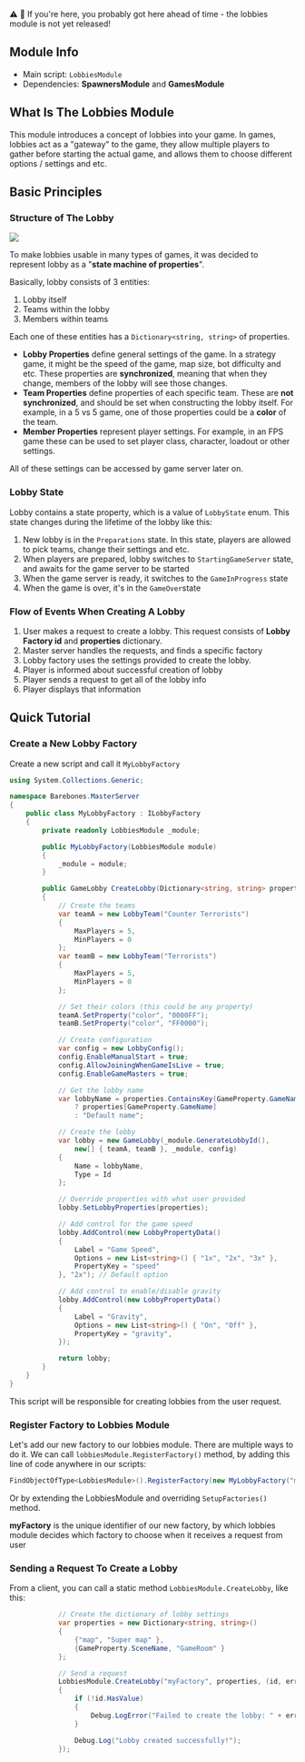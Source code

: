 ⚠️ 🔴  If you're here, you probably got here ahead of time - the lobbies module is not yet released!

## Module Info

* Main script: `LobbiesModule`
* Dependencies: **SpawnersModule** and **GamesModule**

## What Is The Lobbies Module

This module introduces a concept of lobbies into your game. In games, lobbies act as a "gateway" to the game, they allow multiple players to gather before starting the actual game, and allows them to choose different options / settings and etc.

## Basic Principles

### Structure of The Lobby

![](http://i.imgur.com/5wcN6H6.png)

To make lobbies usable in many types of games, it was decided to represent lobby as a "**state machine of properties**". 

Basically, lobby consists of 3 entities:

1. Lobby itself
 2. Teams within the lobby
   3. Members within teams

Each one of these entities has a `Dictionary<string, string>` of properties.

* **Lobby Properties** define general settings of the game. In a strategy game, it might be the speed of the game, map size, bot difficulty and etc. These properties are **synchronized**, meaning that when they change, members of the lobby will see those changes.
* **Team Properties** define properties of each specific team. These are **not synchronized**, and should be set when constructing the lobby itself. For example, in a 5 vs 5 game, one of those properties could be a **color** of the team.
* **Member Properties** represent player settings. For example, in an FPS game these can be used to set player class, character, loadout or other settings.

All of these settings can be accessed by game server later on.

### Lobby State

Lobby contains a state property, which is a value of `LobbyState` enum. This state changes during the lifetime of the lobby like this:

1. New lobby is in the `Preparations` state. In this state, players are allowed to pick teams, change their settings and etc.
2. When players are prepared, lobby switches to `StartingGameServer` state, and awaits for the game server to be started
3. When the game server is ready, it switches to the `GameInProgress` state
4. When the game is over, it's in the `GameOver`state

### Flow of Events When Creating A Lobby

1. User makes a request to create a lobby. This request consists of **Lobby Factory id** and **properties** dictionary.
2. Master server handles the requests, and finds a specific factory
3. Lobby factory uses the settings provided to create the lobby.
4. Player is informed about successful creation of lobby
5. Player sends a request to get all of the lobby info
6. Player displays that information

## Quick Tutorial

### Create a New Lobby Factory

Create a new script and call it `MyLobbyFactory`

``` C#
using System.Collections.Generic;

namespace Barebones.MasterServer
{
    public class MyLobbyFactory : ILobbyFactory
    {
        private readonly LobbiesModule _module;

        public MyLobbyFactory(LobbiesModule module)
        {
            _module = module;
        }

        public GameLobby CreateLobby(Dictionary<string, string> properties)
        {
            // Create the teams
            var teamA = new LobbyTeam("Counter Terrorists")
            {
                MaxPlayers = 5,
                MinPlayers = 0
            };
            var teamB = new LobbyTeam("Terrorists")
            {
                MaxPlayers = 5,
                MinPlayers = 0
            };

            // Set their colors (this could be any property)
            teamA.SetProperty("color", "0000FF");
            teamB.SetProperty("color", "FF0000");

            // Create configuration
            var config = new LobbyConfig();
            config.EnableManualStart = true;
            config.AllowJoiningWhenGameIsLive = true;
            config.EnableGameMasters = true;

            // Get the lobby name
            var lobbyName = properties.ContainsKey(GameProperty.GameName)
                ? properties[GameProperty.GameName]
                : "Default name";

            // Create the lobby
            var lobby = new GameLobby(_module.GenerateLobbyId(),
                new[] { teamA, teamB }, _module, config)
            {
                Name = lobbyName,
                Type = Id
            };

            // Override properties with what user provided
            lobby.SetLobbyProperties(properties);

            // Add control for the game speed
            lobby.AddControl(new LobbyPropertyData()
            {
                Label = "Game Speed",
                Options = new List<string>() { "1x", "2x", "3x" },
                PropertyKey = "speed"
            }, "2x"); // Default option

            // Add control to enable/disable gravity
            lobby.AddControl(new LobbyPropertyData()
            {
                Label = "Gravity",
                Options = new List<string>() { "On", "Off" },
                PropertyKey = "gravity",
            });

            return lobby;
        }
    }
}
```

This script will be responsible for creating lobbies from the user request.

### Register Factory to Lobbies Module

Let's add our new factory to our lobbies module. There are multiple ways to do it. We can call `lobbiesModule.RegisterFactory()` method, by adding this line of code anywhere in our scripts:

``` C#
FindObjectOfType<LobbiesModule>().RegisterFactory(new MyLobbyFactory("myFactory"));
``` 

Or by extending the LobbiesModule and overriding `SetupFactories()` method.

**myFactory** is the unique identifier of our new factory, by which lobbies module decides which factory to choose when it receives a request from user

### Sending a Request To Create a Lobby

From a client, you can call a static method `LobbiesModule.CreateLobby`, like this:

``` C#
            // Create the dictionary of lobby settings
            var properties = new Dictionary<string, string>()
            {
                {"map", "Super map" },
                {GameProperty.SceneName, "GameRoom" }
            };

            // Send a request
            LobbiesModule.CreateLobby("myFactory", properties, (id, error) =>
            {
                if (!id.HasValue)
                {
                    Debug.LogError("Failed to create the lobby: " + error);
                }

                Debug.Log("Lobby created successfully!");
            });
```

